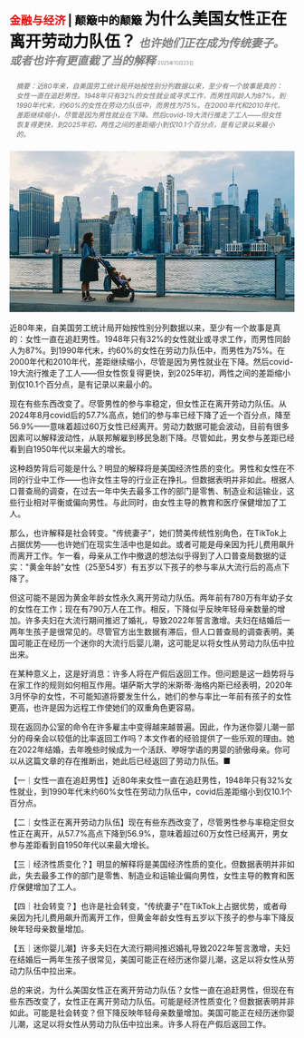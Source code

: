 <span style="color:#E3120B; font-size:14.9pt; font-weight:bold;">金融与经济</span> <span style="color:#000000; font-size:14.9pt; font-weight:bold;">| 颠簸中的颠簸</span>
<span style="color:#000000; font-size:21.0pt; font-weight:bold;">为什么美国女性正在离开劳动力队伍？</span>
<span style="color:#808080; font-size:14.9pt; font-weight:bold; font-style:italic;">也许她们正在成为传统妻子。或者也许有更直截了当的解释</span>
<span style="color:#808080; font-size:6.2pt;">2025年10月23日</span>

<div style="padding:8px 12px; color:#666; font-size:9.0pt; font-style:italic; margin:12px 0;">摘要：近80年来，自美国劳工统计局开始按性别分列数据以来，至少有一个故事是真的：女性一直在追赶男性。1948年只有32%的女性就业或寻求工作，而男性同龄人为87%。到1990年代末，约60%的女性在劳动力队伍中，而男性为75%。在2000年代和2010年代，差距继续缩小，尽管是因为男性就业在下降。然后covid-19大流行推走了工人——但女性恢复得更快，到2025年初，两性之间的差距缩小到仅10.1个百分点，是有记录以来最小的。</div>

![](../images/056_Why_are_American_women_leaving_the_labour_force/p0241_img01.jpeg)

近80年来，自美国劳工统计局开始按性别分列数据以来，至少有一个故事是真的：女性一直在追赶男性。1948年只有32%的女性就业或寻求工作，而男性同龄人为87%。到1990年代末，约60%的女性在劳动力队伍中，而男性为75%。在2000年代和2010年代，差距继续缩小，尽管是因为男性就业在下降。然后covid-19大流行推走了工人——但女性恢复得更快，到2025年初，两性之间的差距缩小到仅10.1个百分点，是有记录以来最小的。

现在有些东西改变了。尽管男性的参与率稳定，但女性正在离开劳动力队伍。从2024年8月covid后的57.7%高点，她们的参与率已经下降了近一个百分点，降至56.9%——意味着超过60万女性已经离开。劳动力数据可能会波动，目前有很多因素可以解释波动性，从联邦解雇到移民急剧下降。尽管如此，男女参与差距已经看到自1950年代以来最大的增长。

这种趋势背后可能是什么？明显的解释将是美国经济性质的变化。男性和女性在不同的行业中工作——也许女性主导的行业正在挣扎。但数据表明并非如此。根据人口普查局的调查，在过去一年中失去最多工作的部门是零售、制造业和运输业，这些行业相对平衡或偏向男性。与此同时，由女性主导的教育和医疗保健增加了工人。

那么，也许解释是社会转变。"传统妻子"，她们赞美传统性别角色，在TikTok上占据优势——也许她们在现实生活中也是如此。或者可能是母亲因为托儿费用飙升而离开工作。乍一看，母亲从工作中撤退的想法似乎得到了人口普查局数据的证实："黄金年龄"女性（25至54岁）有五岁以下孩子的参与率从大流行后的高点下降了。

但这可能不是因为黄金年龄女性永久离开劳动力队伍。两年前有780万有年幼子女的女性在工作；现在有790万人在工作。相反，下降似乎反映年轻母亲数量的增加。许多夫妇在大流行期间推迟了婚礼，导致2022年誓言激增。夫妇在结婚后一两年生孩子是很常见的。尽管官方出生数据有滞后，但人口普查局的调查表明，美国可能正在经历一个迷你的大流行后婴儿潮，这可能足以将女性从劳动力队伍中拉出来。

在某种意义上，这是好消息：许多人将在产假后返回工作。但问题是这一趋势将与在家工作的规则如何相互作用。堪萨斯大学的米斯蒂·海格内斯已经表明，2020年3月怀孕的女性，不可能知道将要发生什么，她们的参与率比一年前有孩子的女性更高，也许是因为远程工作使她们的双重角色更容易。

现在返回办公室的命令在许多雇主中变得越来越普遍。因此，作为迷你婴儿潮一部分的母亲会以较低的比率返回工作吗？本文作者的经验提供了一些乐观的理由。她在2022年结婚，去年晚些时候成为一个活跃、咿呀学语的男婴的骄傲母亲。你可以从这篇文章的存在推断出，她此后已经返回了劳动力队伍。■

【一｜女性一直在追赶男性】近80年来女性一直在追赶男性，1948年只有32%女性就业，到1990年代末约60%女性在劳动力队伍中，covid后差距缩小到仅10.1个百分点。

【二｜女性正在离开劳动力队伍】现在有些东西改变了，尽管男性参与率稳定但女性正在离开，从57.7%高点下降到56.9%，意味着超过60万女性已经离开，男女参与差距看到自1950年代以来最大增长。

【三｜经济性质变化？】明显的解释将是美国经济性质的变化，但数据表明并非如此，失去最多工作的部门是零售、制造业和运输业偏向男性，女性主导的教育和医疗保健增加了工人。

【四｜社会转变？】也许是社会转变，"传统妻子"在TikTok上占据优势，或者母亲因为托儿费用飙升而离开工作，但黄金年龄女性有五岁以下孩子的参与率下降反映年轻母亲数量增加。

【五｜迷你婴儿潮】许多夫妇在大流行期间推迟婚礼导致2022年誓言激增，夫妇在结婚后一两年生孩子很常见，美国可能正在经历迷你婴儿潮，这足以将女性从劳动力队伍中拉出来。

总的来说，为什么美国女性正在离开劳动力队伍？女性一直在追赶男性，但现在有些东西改变了，女性正在离开劳动力队伍。可能是经济性质变化？但数据表明并非如此。可能是社会转变？但下降反映年轻母亲数量增加。美国可能正在经历迷你婴儿潮，这足以将女性从劳动力队伍中拉出来。许多人将在产假后返回工作。
